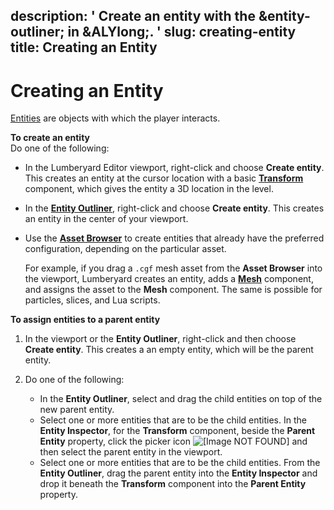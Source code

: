 description: ' Create an entity with the &entity-outliner; in &ALYlong;. '
slug: creating-entity
title: Creating an Entity
---
# Creating an Entity<a name="creating-entity"></a>

[Entities](https://docs.aws.amazon.com/lumberyard/latest/userguide/ly-glos-chap.html#entity) are objects with which the player interacts\.

**To create an entity**  
 Do one of the following:
+ In the Lumberyard Editor viewport, right\-click and choose **Create entity**\. This creates an entity at the cursor location with a basic **[Transform](component-transform.md)** component, which gives the entity a 3D location in the level\.
+ In the [**Entity Outliner**](component-entity-outliner.md), right\-click and choose **Create entity**\. This creates an entity in the center of your viewport\.
+ Use the [**Asset Browser**](asset-browser-intro.md) to create entities that already have the preferred configuration, depending on the particular asset\. 

  For example, if you drag a `.cgf` mesh asset from the **Asset Browser** into the viewport, Lumberyard creates an entity, adds a **[Mesh](component-static-mesh.md)** component, and assigns the asset to the **Mesh** component\. The same is possible for particles, slices, and Lua scripts\.

**To assign entities to a parent entity**

1. In the viewport or the **Entity Outliner**, right\-click and then choose **Create entity**\. This creates a an empty entity, which will be the parent entity\.

1. Do one of the following:
   + In the **Entity Outliner**, select and drag the child entities on top of the new parent entity\.
   + Select one or more entities that are to be the child entities\. In the **Entity Inspector**, for the **Transform** component, beside the **Parent Entity** property, click the picker icon ![\[Image NOT FOUND\]](/images/userguide/picker.png) and then select the parent entity in the viewport\.
   + Select one or more entities that are to be the child entities\. From the **Entity Outliner**, drag the parent entity into the **Entity Inspector** and drop it beneath the **Transform** component into the **Parent Entity** property\.